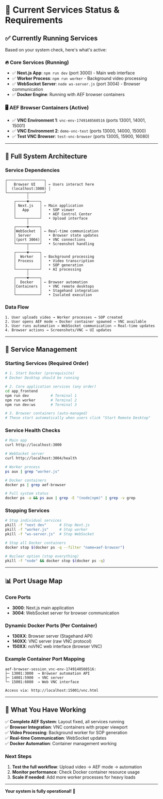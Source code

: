 # 🎯 Current Services Status & Requirements

## ✅ **Currently Running Services**

Based on your system check, here's what's active:

### 🔥 **Core Services (Running)**
- ✅ **Next.js App**: `npm run dev` (port 3000) - Main web interface
- ✅ **Worker Process**: `npm run worker` - Background video processing  
- ✅ **WebSocket Server**: `node ws-server.js` (port 3004) - Browser communication
- ✅ **Docker Engine**: Running with AEF browser containers

### 🖥️ **AEF Browser Containers (Active)**
- ✅ **VNC Environment 1**: `vnc-env-1749140560516` (ports 13001, 14001, 15001)
- ✅ **VNC Environment 2**: `demo-vnc-test` (ports 13000, 14000, 15000)  
- ✅ **Test VNC Browser**: `test-vnc-browser` (ports 13005, 15900, 16080)

---

## 🚀 **Full System Architecture**

### **Service Dependencies**
```
┌─────────────────┐
│   Browser UI    │ ← Users interact here
│  (localhost:3000) │
└─────────┬───────┘
          │
    ┌─────▼─────┐
    │ Next.js   │ ← Main application
    │   App     │   • SOP viewer
    │           │   • AEF Control Center
    └─────┬─────┘   • Upload interface
          │
    ┌─────▼─────┐
    │WebSocket  │ ← Real-time communication
    │ Server    │   • Browser state updates
    │(port 3004)│   • VNC connections
    └─────┬─────┘   • Screenshot handling
          │
    ┌─────▼─────┐
    │  Worker   │ ← Background processing
    │ Process   │   • Video transcription
    │           │   • SOP generation
    └─────┬─────┘   • AI processing
          │
    ┌─────▼─────┐
    │  Docker   │ ← Browser automation
    │Containers │   • VNC remote desktops
    │           │   • Stagehand integration
    └───────────┘   • Isolated execution
```

### **Data Flow**
```
1. User uploads video → Worker processes → SOP created
2. User opens AEF mode → Docker container spawned → VNC available
3. User runs automation → WebSocket communication → Real-time updates
4. Browser actions → Screenshots/VNC → UI updates
```

---

## 🔧 **Service Management**

### **Starting Services (Required Order)**
```bash
# 1. Start Docker (prerequisite)
# Docker Desktop should be running

# 2. Core application services (any order)
cd app_frontend
npm run dev          # Terminal 1
npm run worker       # Terminal 2  
npm run dev:ws       # Terminal 3

# 3. Browser containers (auto-managed)
# These start automatically when users click "Start Remote Desktop"
```

### **Service Health Checks**
```bash
# Main app
curl http://localhost:3000

# WebSocket server  
curl http://localhost:3004/health

# Worker process
ps aux | grep "worker.js"

# Docker containers
docker ps | grep aef-browser

# Full system status
docker ps -a && ps aux | grep -E "(node|npm)" | grep -v grep
```

### **Stopping Services**
```bash
# Stop individual services
pkill -f "next dev"      # Stop Next.js
pkill -f "worker.js"     # Stop worker
pkill -f "ws-server.js"  # Stop WebSocket

# Stop all Docker containers
docker stop $(docker ps -q --filter "name=aef-browser")

# Nuclear option (stop everything)
pkill -f "node" && docker stop $(docker ps -q)
```

---

## 📊 **Port Usage Map**

### **Core Ports**
- **3000**: Next.js main application
- **3004**: WebSocket server for browser communication

### **Dynamic Docker Ports (Per Container)**
- **130XX**: Browser server (Stagehand API)
- **140XX**: VNC server (raw VNC protocol)  
- **150XX**: noVNC web interface (browser VNC)

### **Example Container Port Mapping**
```
aef-browser-session_vnc-env-1749140560516:
├─ 13001:3000  → Browser automation API
├─ 14001:5900  → VNC server
└─ 15001:6080  → Web VNC interface

Access via: http://localhost:15001/vnc.html
```

---

## 🎯 **What You Have Working**

✅ **Complete AEF System**: Layout fixed, all services running  
✅ **Browser Integration**: VNC containers with proper viewport  
✅ **Video Processing**: Background worker for SOP generation  
✅ **Real-time Communication**: WebSocket updates  
✅ **Docker Automation**: Container management working  

### **Next Steps**
1. **Test the full workflow**: Upload video → AEF mode → automation
2. **Monitor performance**: Check Docker container resource usage
3. **Scale if needed**: Add more worker processes for heavy loads

---

**Your system is fully operational! 🚀** 